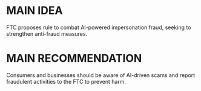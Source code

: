 # MAIN IDEA
FTC proposes rule to combat AI-powered impersonation fraud, seeking to strengthen anti-fraud measures.

# MAIN RECOMMENDATION
Consumers and businesses should be aware of AI-driven scams and report fraudulent activities to the FTC to prevent harm.
